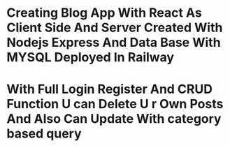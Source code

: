 # Creating Blog App With React As Client Side And Server Created With Nodejs Express And Data Base With MYSQL Deployed In Railway

# With Full Login Register And CRUD Function U can Delete U r Own Posts And Also Can Update With category based query 

